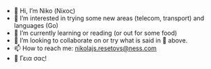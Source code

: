 - 👋 Hi, I’m Niko (Νίκος)
- 👀 I’m interested in trying some new areas (telecom, transport) and languages (Go)
- 🌱 I’m currently learning or reading (or out for some food)
- 💞️ I’m looking to collaborate on or try what is said in 👀 above.
- 📫 How to reach me: nikolajs.resetovs@ness.com
- 👋 Γεια σας!

<!---
Ness-NikolayReshetov/Ness-NikolayReshetov is a ✨ special ✨ repository because its `README.md` (this file) appears on your GitHub profile.
You can click the Preview link to take a look at your changes.
--->
